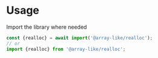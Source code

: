 # Usage

Import the library where needed
```js
const {realloc} = await import('@array-like/realloc');
// or
import {realloc} from '@array-like/realloc';
```
